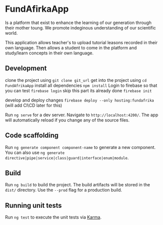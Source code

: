 # FundAfirkaApp

Is a platform that exist to enhance the learning of our generation through their mother toung. We promote indeginous understanding of our scientific world.

This application allows teacher's to upload tutorial leasons recorded in their own language. Then allows a student to come in the platform and study/learn concepts in their own language.

## Development

clone the project using `git clone git_url`
get into the project using `cd FundAfrikaApp`
install all dependencies `npm install`
Login to firebase so that you can test `firebase login`
skip this part its already done `firebase init`

develop and deploy changes `firebase deploy --only hosting:fundafrika` (will add CI\CD later for this)

Run `ng serve` for a dev server. Navigate to `http://localhost:4200/`. The app will automatically reload if you change any of the source files.

## Code scaffolding

Run `ng generate component component-name` to generate a new component. You can also use `ng generate directive|pipe|service|class|guard|interface|enum|module`.

## Build

Run `ng build` to build the project. The build artifacts will be stored in the `dist/` directory. Use the `--prod` flag for a production build.

## Running unit tests

Run `ng test` to execute the unit tests via [Karma](https://karma-runner.github.io).